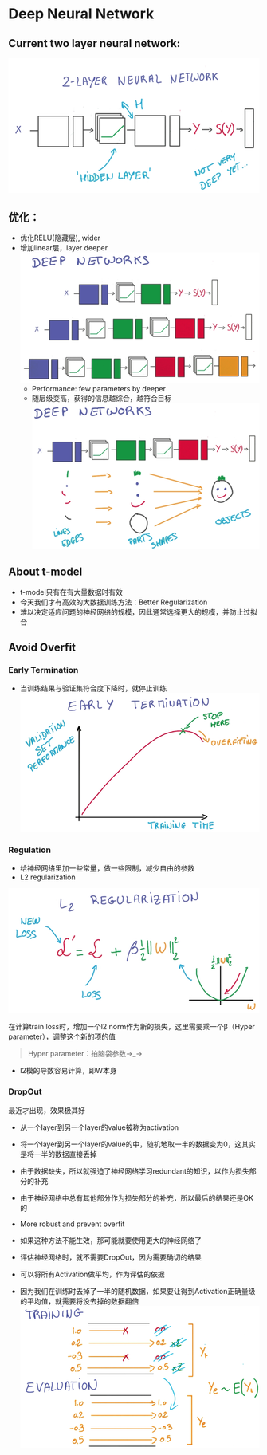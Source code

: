 # Deep Neural Network
## Current two layer neural network:

![](../../res/2_layer_neural.png)

## 优化：
- 优化RELU(隐藏层), wider
- 增加linear层，layer deeper
![](../../res/add_layer.png)
  - Performance: few parameters by deeper 
  - 随层级变高，获得的信息越综合，越符合目标
  ![](../../res/deep_neural_abs.png)
## About t-model 
- t-model只有在有大量数据时有效
- 今天我们才有高效的大数据训练方法：Better Regularization
- 难以决定适应问题的神经网络的规模，因此通常选择更大的规模，并防止过拟合

## Avoid Overfit
### Early Termination
- 当训练结果与验证集符合度下降时，就停止训练
![](../../res/early_termination.png)
### Regulation
- 给神经网络里加一些常量，做一些限制，减少自由的参数
- L2 regularization

![](../../res/l2_regularization.png)

在计算train loss时，增加一个l2 norm作为新的损失，这里需要乘一个β（Hyper parameter），调整这个新的项的值

> Hyper parameter：拍脑袋参数→_→

  - l2模的导数容易计算，即W本身
### DropOut
最近才出现，效果极其好
- 从一个layer到另一个layer的value被称为activation
- 将一个layer到另一个layer的value的中，随机地取一半的数据变为0，这其实是将一半的数据直接丢掉
- 由于数据缺失，所以就强迫了神经网络学习redundant的知识，以作为损失部分的补充
- 由于神经网络中总有其他部分作为损失部分的补充，所以最后的结果还是OK的
- More robust and prevent overfit
- 如果这种方法不能生效，那可能就要使用更大的神经网络了

- 评估神经网络时，就不需要DropOut，因为需要确切的结果
- 可以将所有Activation做平均，作为评估的依据
- 因为我们在训练时去掉了一半的随机数据，如果要让得到Activation正确量级的平均值，就需要将没去掉的数据翻倍
![](../../res/dropout.png)